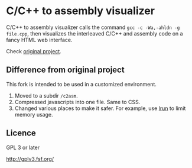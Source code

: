 C/C++ to assembly visualizer
===============

C/C++ to assembly visualizer calls the command `gcc -c -Wa,-ahldn -g file.cpp`, then visualizes the interleaved C/C++ and assembly code on a fancy HTML web interface.

Check [original project](https://github.com/ynh/cpp-to-assembly).

Difference from original project
--------------------------------
This fork is intended to be used in a customized environment. 

1. Moved to a subdir `/c2asm`.
2. Compressed javascripts into one file. Same to CSS.
3. Changed various places to make it safer. For example, use [lrun](https://github.com/quark-zju/lrun) to limit memory usage.

Licence
-------
GPL 3 or later

http://gplv3.fsf.org/ 
